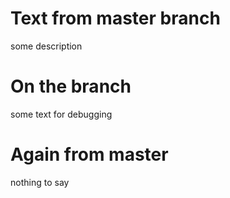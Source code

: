 # Text from master branch
some description

# On the branch
some text for debugging

# Again from master 
nothing to say